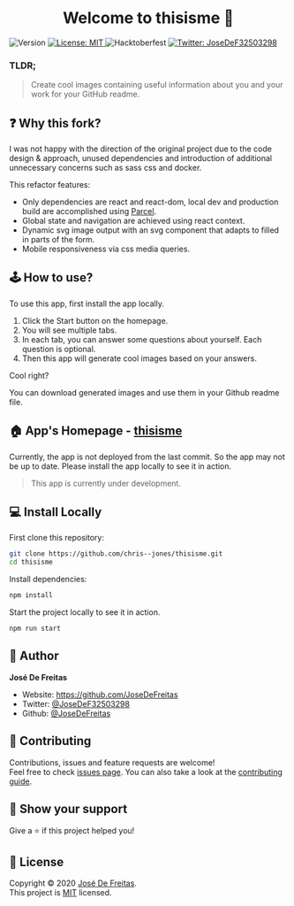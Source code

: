 <h1 align="center">Welcome to thisisme 👋</h1>
<p>
  <img alt="Version" src="https://img.shields.io/badge/version-0.1.0-blue.svg?cacheSeconds=2592000" />
  <a href="https://github.com/JoseDeFreitas/thisisme/blob/main/license" target="_blank">
    <img alt="License: MIT" src="https://img.shields.io/badge/License-MIT-yellow.svg" />
  </a>
  <img alt="Hacktoberfest" src="https://img.shields.io/badge/Hacktoberfest-Accepted-%23FF8AE2" />
  <a href="https://twitter.com/JoseDeF32503298" target="_blank">
    <img alt="Twitter: JoseDeF32503298" src="https://img.shields.io/twitter/follow/JoseDeF32503298.svg?style=social" />
  </a>
</p>

### TLDR;
> Create cool images containing useful information about you and your work for your GitHub readme.

## ❓ Why this fork?
I was not happy with the direction of the original project due to the code design & approach, unused dependencies and introduction of additional unnecessary concerns such as sass css and docker.

This refactor features:
* Only dependencies are react and react-dom, local dev and production build are accomplished using [Parcel](https://parceljs.org/).
* Global state and navigation are achieved using react context.
* Dynamic svg image output with an svg component that adapts to filled in parts of the form.
* Mobile responsiveness via css media queries.

## 🕹 How to use?
To use this app, first install the app locally. 
1. Click the Start button on the homepage.
2. You will see multiple tabs.
3. In each tab, you can answer some questions about yourself. Each question is optional.
4. Then this app will generate cool images based on your answers.

Cool right?

You can download generated images and use them in your Github readme file.

## 🏠 App's Homepage - [thisisme](https://chris--jones.github.io/thisisme/)
Currently, the app is not deployed from the last commit. So the app may not be up to date. Please install the app locally to see it in action.

> This app is currently under development.

## 💻 Install Locally

First clone this repository:
```sh
git clone https://github.com/chris--jones/thisisme.git
cd thisisme
```
Install dependencies:

```sh
npm install
```
Start the project locally to see it in action.

```sh
npm run start
```

## 👤 Author

**José De Freitas**

* Website: https://github.com/JoseDeFreitas
* Twitter: [@JoseDeF32503298](https://twitter.com/JoseDeF32503298)
* Github: [@JoseDeFreitas](https://github.com/JoseDeFreitas)

## 🤝 Contributing

Contributions, issues and feature requests are welcome!
<br />
Feel free to check [issues page](https://github.com/JoseDeFreitas/thisisme/issues). You can also take a look at the [contributing guide](https://github.com/JoseDeFreitas/thisisme/blob/main/contributing.md).

## 🌟 Show your support

Give a ⭐️ if this project helped you!

## 📝 License

Copyright © 2020 [José De Freitas](https://github.com/JoseDeFreitas).<br />
This project is [MIT](https://github.com/JoseDeFreitas/thisisme/blob/main/license) licensed.
